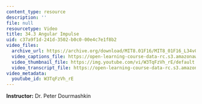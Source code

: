 ```yaml
---
content_type: resource
description: ''
file: null
resourcetype: Video
title: 34.3 Angular Impulse
uid: c37a9f1d-241d-3502-b0c0-00e4c7e1f8b2
video_files:
  archive_url: https://archive.org/download/MIT8.01F16/MIT8_01F16_L34v03_360p.mp4
  video_captions_file: https://open-learning-course-data-rc.s3.amazonaws.com/8-01sc-classical-mechanics-fall-2016/9d1a8660ee43538685953b07abd1746e_W3TqFzVh_rE.vtt
  video_thumbnail_file: https://img.youtube.com/vi/W3TqFzVh_rE/default.jpg
  video_transcript_file: https://open-learning-course-data-rc.s3.amazonaws.com/8-01sc-classical-mechanics-fall-2016/d84ac5e9afe277a44461fa3b64892588_W3TqFzVh_rE.pdf
video_metadata:
  youtube_id: W3TqFzVh_rE
---
```


**Instructor:** Dr. Peter Dourmashkin